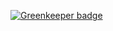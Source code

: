 
[![Greenkeeper badge](https://badges.greenkeeper.io/c-base/c-blinken.svg)](https://greenkeeper.io/)
